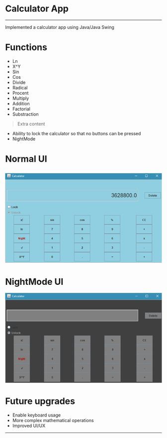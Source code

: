 # Calculator App
---
<p>Implemented a calculator app using Java/Java Swing<p>

# Functions
* Ln
* X^Y
* Sin
* Cos
* Divide
* Radical
* Procent
* Multiply
* Addition
* Factorial
* Substraction
 > Extra content
 - Ability to lock the calculator so that no buttons can be pressed
 - NightMode
# Normal UI
![Calculator Java Swing](https://github.com/razvancazacu/calculator-java/blob/master/samplePhoto.png?raw=true "Basic Calculator")
---
# NightMode UI
![Calculator Java Swing NightMode](https://github.com/razvancazacu/calculator-java/blob/master/sampleNightMode.png?raw=true "Basic Calculator NightMode")

# Future upgrades
- Enable keyboard usage
- More complex mathematical operations
- Improved UI/UX
---
